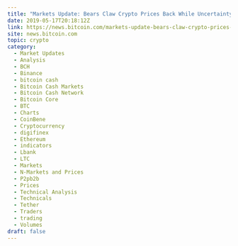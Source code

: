 ```yaml
---
title: "Markets Update: Bears Claw Crypto Prices Back While Uncertainty Fills the Air"
date: 2019-05-17T20:18:12Z
link: https://news.bitcoin.com/markets-update-bears-claw-crypto-prices-back-while-uncertainty-fills-the-air/?utm_medium=RSS&utm_source=hune
site: news.bitcoin.com
topic: crypto
category:
  - Market Updates
  - Analysis
  - BCH
  - Binance
  - bitcoin cash
  - Bitcoin Cash Markets
  - Bitcoin Cash Network
  - Bitcoin Core
  - BTC
  - Charts
  - CoinBene
  - Cryptocurrency
  - digifinex
  - Ethereum
  - indicators
  - Lbank
  - LTC
  - Markets
  - N-Markets and Prices
  - P2pb2b
  - Prices
  - Technical Analysis
  - Technicals
  - Tether
  - Traders
  - trading
  - Volumes
draft: false
---
```

